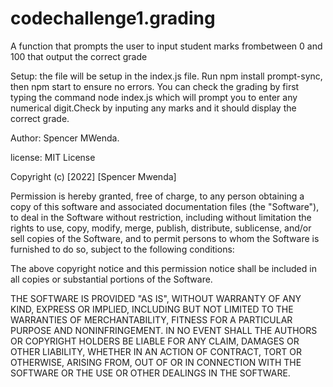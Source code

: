 # codechallenge1.grading
A function that prompts the user to input student marks frombetween 0 and 100 that output the correct grade

Setup: the file will be setup in the index.js file.
Run npm install prompt-sync, then npm start to ensure no errors.
You can check the grading by first typing the command node index.js
which will prompt you to enter any numerical digit.Check by inputing any marks and it should display the correct grade.

Author: Spencer MWenda.

license: MIT License

Copyright (c) [2022] [Spencer Mwenda]

Permission is hereby granted, free of charge, to any person obtaining a copy
of this software and associated documentation files (the "Software"), to deal
in the Software without restriction, including without limitation the rights
to use, copy, modify, merge, publish, distribute, sublicense, and/or sell
copies of the Software, and to permit persons to whom the Software is
furnished to do so, subject to the following conditions:

The above copyright notice and this permission notice shall be included in all
copies or substantial portions of the Software.

THE SOFTWARE IS PROVIDED "AS IS", WITHOUT WARRANTY OF ANY KIND, EXPRESS OR
IMPLIED, INCLUDING BUT NOT LIMITED TO THE WARRANTIES OF MERCHANTABILITY,
FITNESS FOR A PARTICULAR PURPOSE AND NONINFRINGEMENT. IN NO EVENT SHALL THE
AUTHORS OR COPYRIGHT HOLDERS BE LIABLE FOR ANY CLAIM, DAMAGES OR OTHER
LIABILITY, WHETHER IN AN ACTION OF CONTRACT, TORT OR OTHERWISE, ARISING FROM,
OUT OF OR IN CONNECTION WITH THE SOFTWARE OR THE USE OR OTHER DEALINGS IN THE
SOFTWARE.
